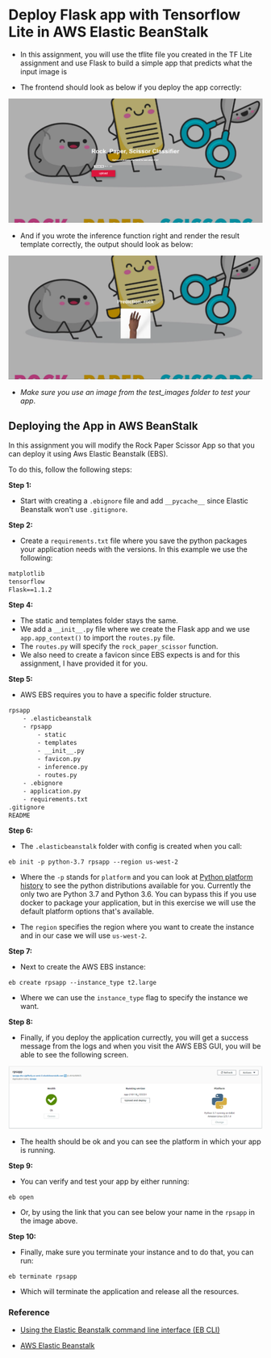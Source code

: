 # Deploy Flask app with Tensorflow Lite in AWS Elastic BeanStalk

- In this assignment, you will use the tflite file you created in the TF Lite assignment and use Flask to build a simple
app that predicts what the input image is

- The frontend should look as below if you deploy the app correctly:

![initial](imgs/initial.png)

- And if you wrote the inference function right and render the result template correctly, the output should look as below:

![prediction](imgs/prediction.png)

- _Make sure you use an image from the test_images folder to test your app_.

## Deploying the App in AWS BeanStalk

In this assignment you will modify the Rock Paper Scissor App so that you can deploy it using Aws Elastic Beanstalk (EBS).

To do this, follow the following steps:

__Step 1:__

- Start with creating a `.ebignore` file and add `__pycache__` since Elastic Beanstalk won't use `.gitignore`.

__Step 2:__

- Create a `requirements.txt` file where you save the python packages your application needs with the versions. In this
example we use the following:

```
matplotlib
tensorflow
Flask==1.1.2
```

__Step 4:__

- The static and templates folder stays the same.
- We add a `__init__.py` file where we create the Flask app and we use `app.app_context()` to import the `routes.py` file.
- The `routes.py` will specify the `rock_paper_scissor` function.
- We also need to create a favicon since EBS expects is and for this assignment, I have provided it for you.

__Step 5:__

- AWS EBS requires you to have a specific folder structure.

```
rpsapp
    - .elasticbeanstalk
    - rpsapp
        - static
        - templates
        - __init__.py
        - favicon.py
        - inference.py
        - routes.py
    - .ebignore
    - application.py
    - requirements.txt
.gitignore
README
```

__Step 6:__

- The `.elasticbeanstalk` folder with config is created when you call:
```
eb init -p python-3.7 rpsapp --region us-west-2
```

- Where the `-p` stands for `platform` and you can look at [Python platform history](https://docs.aws.amazon.com/elasticbeanstalk/latest/platforms/platform-history-python.html) to see the python distributions available for you. Currently the only two are Python 3.7 and Python 3.6. You can bypass
this if you use docker to package your application, but in this exercise we will use the default platform options that's
available.

- The `region` specifies the region where you want to create the instance and in our case we will use `us-west-2`.

__Step 7:__

- Next to create the AWS EBS instance:

```
eb create rpsapp --instance_type t2.large
```

- Where we can use the `instance_type` flag to specify the instance we want.

__Step 8:__

- Finally, if you deploy the application currectly, you will get a success message from the logs and when you visit the
AWS EBS GUI, you will be able to see the following screen.

![AWS EBS](imgs/aws_ebs.png)

- The health should be ok and you can see the platform in which your app is running.

__Step 9:__

- You can verify and test your app by either running:

```
eb open
```

- Or, by using the link that you can see below your name in the `rpsapp` in the image above.

__Step 10:__

- Finally, make sure you terminate your instance and to do that, you can run:

```
eb terminate rpsapp
```

- Which will terminate the application and release all the resources.

### Reference

- [Using the Elastic Beanstalk command line interface (EB CLI)](https://docs.aws.amazon.com/elasticbeanstalk/latest/dg/eb-cli3.html)

- [AWS Elastic Beanstalk](https://docs.aws.amazon.com/elasticbeanstalk/latest/dg/Welcome.html)
